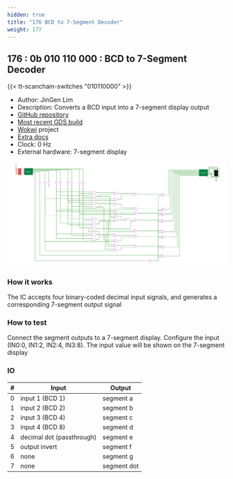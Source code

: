 ```yaml
---
hidden: true
title: "176 BCD to 7-Segment Decoder"
weight: 177
---
```


## 176 : 0b 010 110 000 : BCD to 7-Segment Decoder

{{< tt-scanchain-switches "010110000" >}}

* Author: JinGen Lim
* Description: Converts a BCD input into a 7-segment display output
* [GitHub repository](https://github.com/jglim/tt02-bcd-7seg)
* [Most recent GDS build](https://github.com/jglim/tt02-bcd-7seg/actions/runs/3562022687)
* [Wokwi](https://wokwi.com/projects/349546262775726676) project
* [Extra docs](https://github.com/jglim/tt02-bcd-7seg/blob/main/README.md)
* Clock: 0 Hz
* External hardware: 7-segment display

![picture](images/ds.svg)

### How it works

The IC accepts four binary-coded decimal input signals, and generates a corresponding 7-segment output signal

### How to test

Connect the segment outputs to a 7-segment display. Configure the input (IN0:0, IN1:2, IN2:4, IN3:8). The input value will be shown on the 7-segment display

### IO

| # | Input        | Output       |
|---|--------------|--------------|
| 0 | input 1 (BCD 1)  | segment a |
| 1 | input 2 (BCD 2)  | segment b |
| 2 | input 3 (BCD 4)  | segment c |
| 3 | input 4 (BCD 8)  | segment d |
| 4 | decimal dot (passthrough)  | segment e |
| 5 | output invert  | segment f |
| 6 | none  | segment g |
| 7 | none  | segment dot |
